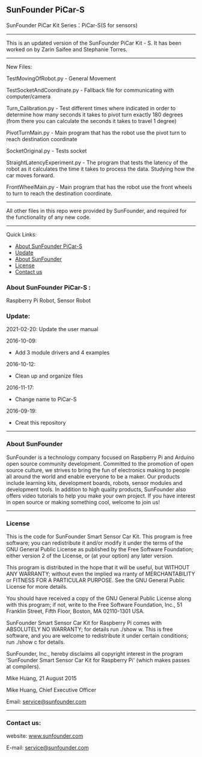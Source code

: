 ## SunFounder PiCar-S
SunFounder PiCar Kit Series：PiCar-S(S for sensors)
_______________________________________________________________________
This is an updated version of the SunFounder PiCar Kit - S. 
It has been worked on by Zarin Saifee and Stephanie Torres. 
_______________________________________________________________________
New Files:

TestMovingOfRobot.py - General Movement

TestSocketAndCoordinate.py - Fallback file for communicating with computer/camera

Turn_Calibration.py - Test different times where indicated in order to determine how many seconds it takes to pivot turn exactly 180 degrees (from there you can calculate the seconds it takes to travel 1 degree)

PivotTurnMain.py -  Main program that has the robot use the pivot turn to reach destination coordinate

SocketOriginal.py - Tests socket

StraightLatencyExperiment.py - The program that tests the latency of the robot as it calculates the time it takes to process the data. Studying how the car moves forward.

FrontWheelMain.py - Main program that has the robot use the front wheels to turn to reach the destination coordinate.

________________________________________________________________________
All other files in this repo were provided by SunFounder, and required
for the functionality of any new code. 
________________________________________________________________________



Quick Links:

 * [About SunFounder PiCar-S](#about_this_kit)
 * [Update](#update)
 * [About SunFounder](#about_sunfounder)
 * [License](#license)
 * [Contact us](#contact_us)

<a id="about_this_kit"></a>
### About SunFounder PiCar-S :
Raspberry Pi Robot, Sensor Robot

<a id="update"></a>
### Update:

2021-02-20:
Update the user manual

2016-10-09:
 - Add 3 module drivers and 4 examples

 2016-10-12:
 - Clean up and organize files

 2016-11-17:
 - Change name to PiCar-S

2016-09-19:
 - Creat this repository

----------------------------------------------
<a id="about_sunfounder"></a>
### About SunFounder
SunFounder is a technology company focused on Raspberry Pi and Arduino open source community development. Committed to the promotion of open source culture, we strives to bring the fun of electronics making to people all around the world and enable everyone to be a maker. Our products include learning kits, development boards, robots, sensor modules and development tools. In addition to high quality products, SunFounder also offers video tutorials to help you make your own project. If you have interest in open source or making something cool, welcome to join us!

----------------------------------------------
<a id="license"></a>
### License
This is the code for SunFounder Smart Sensor Car Kit.
This program is free software; you can redistribute it and/or modify it under the terms of the GNU General Public License as published by the Free Software Foundation; either version 2 of the License, or (at your option) any later version.

This program is distributed in the hope that it will be useful, but WITHOUT ANY WARRANTY; without even the implied wa rranty of MERCHANTABILITY or FITNESS FOR A PARTICULAR PURPOSE. See the GNU General Public License for more details.

You should have received a copy of the GNU General Public License along with this program; if not, write to the Free Software Foundation, Inc., 51 Franklin Street, Fifth Floor, Boston, MA 02110-1301 USA.

SunFounder Smart Sensor Car Kit for Raspberry Pi comes with ABSOLUTELY NO WARRANTY; for details run ./show w. This is free software, and you are welcome to redistribute it under certain conditions; run ./show c for details.

SunFounder, Inc., hereby disclaims all copyright interest in the program 'SunFounder Smart Sensor Car Kit for Raspberry Pi' (which makes passes at compilers).

Mike Huang, 21 August 2015

Mike Huang, Chief Executive Officer

Email: service@sunfounder.com

----------------------------------------------
<a id="contact_us"></a>
### Contact us:
website:
	www.sunfounder.com

E-mail:
	service@sunfounder.com
